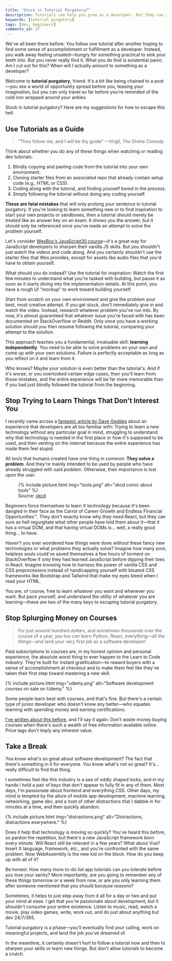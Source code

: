 ```yaml
---
title: "Stuck in Tutorial Purgatory?"
description: Tutorials can help you grow as a developer. But they can also hold you back if relied upon excessively. Stuck in tutorial purgatory? Here's how to get out.
keywords: [tutorial purgatory]
tags: [dev, beginners]
comments_id: 37
---
```


We've all been there before: You follow one tutorial after another hoping to find some sense of accomplishment or fulfillment as a developer. Instead, you walk away feeling unsated—hungry for something practical to sink your teeth into. But you never really find it. What you do find is existential panic: Am I cut out for this? When will I actually amount to something as a developer?

Welcome to **tutorial purgatory**, friend. It's a bit like being chained to a post—you see a world of opportunity spread before you, teasing your imagination, but you can only travel so far before you're reminded of the cold iron wrapped around your ankles.

Stuck in tutorial purgatory? Here are my suggestions for how to escape this hell.

## Use Tutorials as a Guide

> "Thou follow me, and I will be thy guide" —Virgil, *The Divine Comedy*

Think about whether you do any of these things when watching or reading dev tutorials:

1. Blindly copying and pasting code from the tutorial into your own environment.
2. Cloning starter files from an associated repo that already contain setup code (e.g., HTML or CSS).
3. Coding along with the tutorial, and finding yourself bored in the process.
4. Simply following the tutorial without doing any coding yourself.

**These are fatal mistakes** that will only prolong your sentence in tutorial purgatory. If you're looking to learn something new or to find inspiration to start your own projects or sandboxes, then a tutorial should merely be treated like an answer key on an exam: It shows you the answer, but it should only be referenced once you've made an attempt to solve the problem yourself.

Let's consider [WesBos's JavaScript30 course](https://javascript30.com/)—it's a great way for JavaScript developers to sharpen their vanilla JS skills. But you shouldn't just watch the videos and code along. And you certainly shouldn't use the starter files that Wes provides, except for assets like audio files that you'd have to obtain yourself.

What should you do instead? Use the tutorial for inspiration: Watch the first few minutes to understand what you're tasked with building, but pause it as soon as it starts diving into the implementation details. At this point, you have a rough UI "mockup" to work toward building yourself.

Start from scratch on your own environment and give the problem your best, most creative attempt. If you get stuck, don't immediately give in and watch the video. Instead, research whatever problem you've run into. By now, it's almost guaranteed that whatever issue you're faced with has been documented on StackOverflow or Reddit. Only once you have a working solution should you then resume following the tutorial, comparing your attempt to the solution.

This approach teaches you a fundamental, invaluable skill: **learning independently**. You need to be able to solve problems on your own and come up with your own solutions. Failure is perfectly acceptable as long as you reflect on it and learn from it.

Who knows? Maybe your solution is even better than the tutorial's. And if it's worse, or you overlooked certain edge cases, then you'll learn from those mistakes, and the entire experience will be far more memorable than if you had just blindly followed the tutorial from the beginning.

## Stop Trying to Learn Things That Don't Interest You

I recently came across a [fantastic article by Dave Geddes](https://gedd.ski/post/when-tech-makes-you-feel-dumb/) about an experience that developers are all too familiar with: Trying to learn a new technology without any particular goal in mind, struggling to understand why that technology is needed in the first place or how it's supposed to be used, and then venting on the internet because the entire experience has made them feel stupid.

All tools that humans created have one thing in common: **They solve a problem**. And they're mainly intended to be used by people who have already struggled with said problem. Otherwise, their importance is lost upon the user.

<figure>
    {% include picture.html img="tools.png" alt="xkcd comic about tools" %}
    <figcaption>Source: <a href="https://xkcd.com/1629/">xkcd</a></figcaption>
</figure>

Beginners force themselves to learn X technology because it's been dangled in their face as the Carrot of Career Growth and Endless Financial Opportunities™. They don't exactly know why they need React, but they can sure as hell regurgitate what other people have told them about it—that it has a virtual DOM, and that having virtual DOMs is... well, a really good thing... to have.

Haven't you ever wondered how things were done *without* these fancy new technologies or what problems they actually solve? Imagine how many poor, helpless souls could've saved themselves a few hours of torment on StackOverflow if only they had learned JavaScript before dipping their toes in React. Imagine knowing how to harness the power of vanilla CSS and CSS preprocessors instead of handicapping yourself with bloated CSS frameworks like Bootstrap and Tailwind that make my eyes bleed when I read your HTML.

You are, of course, free to learn whatever you want and whenever you want. But pace yourself, and understand the utility of whatever you are learning—these are two of the many keys to escaping tutorial purgatory.

## Stop Splurging Money on Courses

> For just *several hundred dollars*, and sometimes *thousands* over the course of a year, you too can learn Python, React, everything—*all the things*—and land your very first job as a software developer!

Paid subscriptions to courses are, in my honest opinion and personal experience, the absolute worst thing to ever happen to the Learn to Code industry. They're built for instant gratification—to reward buyers with a sense of accomplishment at checkout and to make them feel like they've taken their first step toward mastering a new skill.

{% include picture.html img="udemy.png" alt="Software development courses on sale on Udemy." %}

Some people learn best with courses, and that's fine. But there's a certain type of junior developer who doesn't know any better—who equates learning with spending money and earning certifications.

[I've written about this before](/blog/learn-to-code-without-wasting-time-and-money/#stop-wasting-money-on-courses-you-ll-never-finish), and I'll say it again: Don't waste money buying courses when there's such a wealth of free information available online. Price tags don't imply any inherent value.

## Take a Break

You know what's so great about software development? The fact that there's something in it for everyone. You know what's not so great? It's... really difficult to find that thing.

I sometimes feel like this industry is a sea of oddly shaped locks, and in my hands I hold a pair of keys that don't appear to fully fit in any of them. Most days, I'm passionate about frontend and everything CSS. Other days, my mind is tempted by the allure of mobile app development, machine learning, networking, game dev, and a host of other distractions that I dabble in for minutes at a time, and then quickly abandon.

{% include picture.html img="distractions.png" alt="Distractions, distractions everywhere." %}

Does it help that technology is moving so quickly? You've heard this before, so pardon the repetition, but there's a new JavaScript framework born every minute. Will React still be relevant in a few years? What about Vue? Insert X language, framework, etc., and you're confronted with the same problem. Now WebAssembly is the new kid on the block. How do you keep up with all of it?

Be honest: How many more to-do list app tutorials can you tolerate before you lose your sanity? More importantly, are you going to remember any of these things tomorrow or a week from now, or are you only learning them after someone mentioned that you should *because reasons*?

Sometimes, it helps to just step away from it all for a day or two and put your mind at ease. I get that you're passionate about development, but it shouldn't consume your entire existence. Listen to music, read, watch a movie, play video games, write, work out, and do just about anything but dev 24/7/365.

Tutorial purgatory is a phase—you'll eventually find your calling, work on meaningful projects, and land the job you've dreamed of.

In the meantime, it certainly doesn't hurt to follow a tutorial now and then to sharpen your skills or learn new things. But don't allow tutorials to become a crutch.
